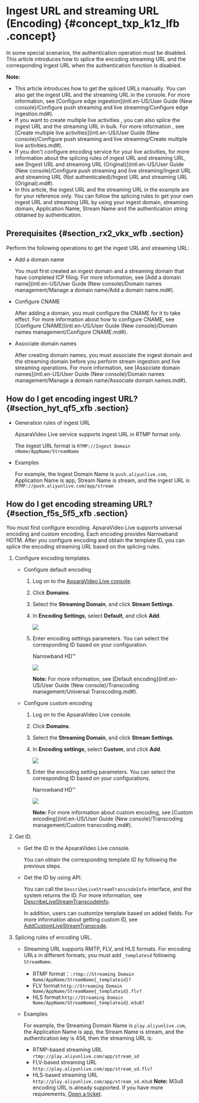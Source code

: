 # Ingest URL and streaming URL \(Encoding\) {#concept_txp_k1z_lfb .concept}

In some special scenarios, the authentication operation must be disabled. This article introduces how to splice the encoding streaming URL and the corresponding ingest URL when the authentication function is disabled.

**Note:** 

-   This article introduces how to get the spliced URLs manually. You can also get the ingest URL and the streaming URL in the console. For more information, see [Configure edge ingestion](intl.en-US/User Guide (New console)/Configure push streaming and live streaming/Configure edge ingestion.md#).
-   If you want to create multiple live activities , you can also splice the ingest URL and the streaming URL in bulk. For more information , see [Create multiple live activities](intl.en-US/User Guide (New console)/Configure push streaming and live streaming/Create multiple live activities.md#).
-   If you don't configure encoding service for your live activities, for more information about the splicing rules of ingest URL and streaming URL, see [Ingest URL and streaming URL \(Original\)](intl.en-US/User Guide (New console)/Configure push streaming and live streaming/Ingest URL and streaming URL (Not authenticated)/Ingest URL and streaming URL (Original).md#).
-   In this article, the ingest URL and the streaming URL in the example are for your reference only. You can follow the splicing rules to get your own ingest URL and streaming URL by using your ingest domain, streaming domain, Application Name, Stream Name and the authentication string obtained by authentication.

## Prerequisites {#section_rx2_vkx_wfb .section}

Perform the following operations to get the ingest URL and streaming URL:

-   Add a domain name

    You must first created an ingest domain and a streaming domain that have completed ICP filing. For more information, see [Add a domain name](intl.en-US/User Guide (New console)/Domain names management/Manage a domain name/Add a domain name.md#).

-   Configure CNAME

    After adding a domain, you must configure the CNAME for it to take effect. For more information about how to configure CNAME, see [Configure CNAME](intl.en-US/User Guide (New console)/Domain names management/Configure CNAME.md#).

-   Associate domain names

    After creating domain names, you must associate the ingest domain and the streaming domain before you perform stream ingestion and live streaming operations. For more information, see [Associate domain names](intl.en-US/User Guide (New console)/Domain names management/Manage a domain name/Associate domain names.md#).


## How do I get encoding ingest URL? {#section_hyt_qf5_xfb .section}

-   Generation rules of ingest URL

    ApsaraVideo Live service supports ingest URL in RTMP format only.

    The ingest URL format is `RTMP://Ingest Domain nName/AppName/StreamName`

-   Examples

    For example, the Ingest Domain Name is `push.aliyunlive.com`, Application Name is app, Stream Name is stream, and the ingest URL is `RTMP://push.aliyunlive.com/app/stream`


## How do I get encoding streaming URL? {#section_f5s_5f5_xfb .section}

You must first configure encoding. ApsaraVideo Live supports universal encoding and custom encoding. Each encoding provides Narrowband HDTM. After you configure encoding and obtain the template ID, you can splice the encoding streaming URL based on the splicing rules.

1.  Configure encoding templates.
    -   Configure default encoding
        1.  Log on to the [ApsaraVideo Live console](https://partners-intl.aliyun.com/login-required#/live).
        2.  Click **Domains**.
        3.  Select the **Streaming Domain**, and click **Stream Settings**.
        4.  In **Encoding Settings**, select **Default**, and click **Add**.

            ![](http://static-aliyun-doc.oss-cn-hangzhou.aliyuncs.com/assets/img/23686/154780323137638_en-US.png)

        5.  Enter encoding settings parameters. You can select the corresponding ID based on your configuration.

            Narrowband HD™

            ![](http://static-aliyun-doc.oss-cn-hangzhou.aliyuncs.com/assets/img/23686/154780323133032_en-US.png)

            **Note:** For more information, see [Default encoding](intl.en-US/User Guide (New console)/Transcoding management/Universal Transcoding.md#).

    -   Configure custom encoding
        1.  Log on to the ApsaraVideo Live console.
        2.  Click **Domains**.
        3.  Select the **Streaming Domain**, and click **Stream Settings**.
        4.  In **Encoding settings**, select **Custom**, and click **Add**.

            ![](http://static-aliyun-doc.oss-cn-hangzhou.aliyuncs.com/assets/img/23686/154780323237640_en-US.png)

        5.  Enter the encoding setting parameters. You can select the corresponding ID based on your configurations.

            Narrowband HD™

            ![](http://static-aliyun-doc.oss-cn-hangzhou.aliyuncs.com/assets/img/23686/154780323233039_en-US.png)

            **Note:** For more information about custom encoding, see [Custom encoding](intl.en-US/User Guide (New console)/Transcoding management/Custom transcoding.md#).

2.  Get ID.
    -   Get the ID in the ApsaraVideo Live console.

        You can obtain the corresponding template ID by following the previous steps.

    -   Get the ID by using API.

        You can call the `DescribeLiveStreamTranscodeInfo` interface, and the system returns the ID. For more information, see [DescribeLiveStreamTranscodeInfo](https://www.alibabacloud.com/help/doc-detail/45048.htm?spm=a2c63.p38356.b99.88.704a42bdIcY4xm).

        In addition, users can customize template based on added fields. For more information about getting custom ID, see [AddCustomLiveStreamTranscode](https://www.alibabacloud.com/help/doc-detail/66944.htm?spm=a2c63.p38356.b99.86.678a652324n3ps).

3.  Splicing rules of encoding URL.
    -   Streaming URL supports RMTP, FLV, and HLS formats. For encoding URLs in different formats, you must add `_templateid` following `StreamName`.
        -   RTMP format：`:rtmp://Streaming Domain Name/AppName/StreamName{_templateid}?`
        -   FLV format:`http://Streaming Domain Name/AppName/StreamName{_templateid}.flv?`
        -   HLS format:`http://Streaming Domain Name/AppName/StreamName{_templateid}.m3u8?`
    -   Examples

        For example, the Streaming Domain Name is `play.aliyunlive.com`, the Application Name is app, the Stream Name is stream, and the authentication key is 456, then the streaming URL is:

        -   RTMP-based streaming URL `rtmp://play.aliyunlive.com/app/stream_sd`
        -   FLV-based streaming URL `http://play.aliyunlive.com/app/stream_sd.flv?`
        -   HLS-based streaming URL `http://play.aliyunlive.com/app/stream_sd.m3u8`
        **Note:** M3u8 encoding URL is already supported. If you have more requirements, [Open a ticket](https://workorder-intl.console.aliyun.com/?spm=5176.2020520001.aliyun_topbar.16.3ef74bd3qb8ZQs#/overview).


